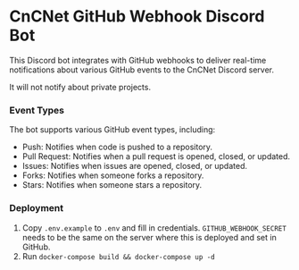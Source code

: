 # CnCNet GitHub Webhook Discord Bot

This Discord bot integrates with GitHub webhooks to deliver real-time notifications about various GitHub events to the CnCNet Discord server.

It will not notify about private projects.

### Event Types
The bot supports various GitHub event types, including:

- Push: Notifies when code is pushed to a repository.
- Pull Request: Notifies when a pull request is opened, closed, or updated.
- Issues: Notifies when issues are opened, closed, or updated.
- Forks: Notifies when someone forks a repository.
- Stars: Notifies when someone stars a repository.

### Deployment
1. Copy `.env.example` to `.env` and fill in credentials. `GITHUB_WEBHOOK_SECRET` needs to be the same on the server where this is deployed and set in GitHub.
2. Run `docker-compose build && docker-compose up -d`